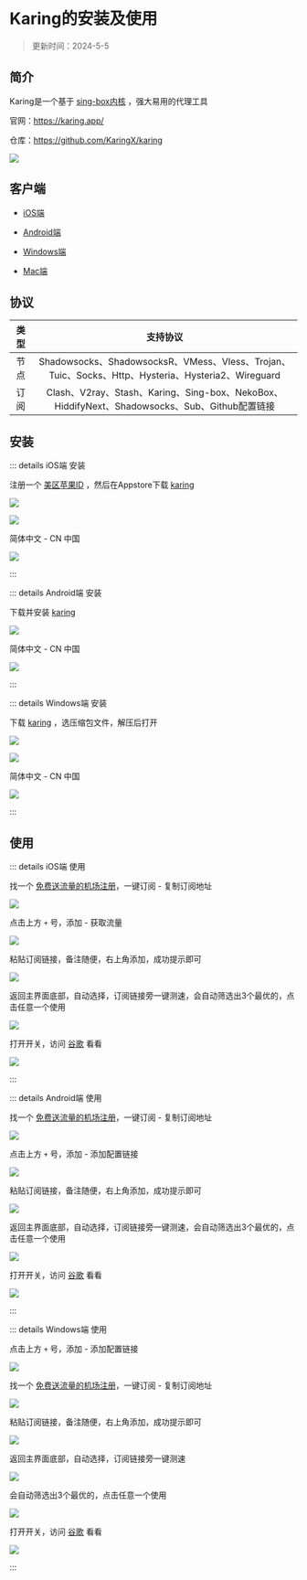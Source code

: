 # Karing的安装及使用

> 更新时间：2024-5-5



## 简介


Karing是一个基于 [sing-box内核](./singbox.md) ，强大易用的代理工具

官网：https://karing.app/

仓库：https://github.com/KaringX/karing

![](/karing/karing.png)



## 客户端

* [iOS端](https://apps.apple.com/us/app/karing/id6472431552)

* [Android端](https://github.com/KaringX/karing/releases)

* [Windows端](https://github.com/KaringX/karing/releases)

* [Mac端](https://apps.apple.com/us/app/karing/id6472431552)



## 协议

| 类型 | 支持协议 |
|:-:|:-:|
| 节点 | Shadowsocks、ShadowsocksR、VMess、Vless、Trojan、Tuic、Socks、Http、Hysteria、Hysteria2、Wireguard |
| 订阅 | Clash、V2ray、Stash、Karing、Sing-box、NekoBox、HiddifyNext、Shadowsocks、Sub、Github配置链接 |




## 安装


::: details iOS端 安装

注册一个 [美区苹果ID](../iPhone/Apple_ID.md) ，然后在Appstore下载 [karing](https://apps.apple.com/us/app/karing/id6472431552)

![](/karing/ios/ios-01.png)

![](/karing/ios/ios-02.png)

简体中文 - CN 中国

![](/karing/ios/ios-03.png)

:::




::: details Android端 安装

下载并安装 [karing](https://github.com/KaringX/karing/releases)

![](/karing/android/android-01.png)

简体中文 - CN 中国

![](/karing/android/android-02.png)

:::



::: details Windows端 安装

下载 [karing](https://github.com/KaringX/karing/releases) ，选压缩包文件，解压后打开

![](/karing/windows/windows-01.png)

![](/karing/windows/windows-02.png)

简体中文 - CN 中国

![](/karing/windows/windows-03.png)

:::









## 使用



::: details iOS端 使用

找一个 [免费送流量的机场注册](./channel.md)，一键订阅 - 复制订阅地址

![](/karing/ios/ios-03.png)


点击上方 `+` 号，添加 - 获取流量

![](/karing/ios/ios-04.png)

粘贴订阅链接，备注随便，右上角添加，成功提示即可

![](/karing/ios/ios-05.png)

返回主界面底部，自动选择，订阅链接旁一键测速，会自动筛选出3个最优的，点击任意一个使用

![](/karing/ios/ios-06.png)

打开开关，访问 [谷歌](https://www.google.com) 看看

![](/karing/ios/ios-07.png)

:::







::: details Android端 使用

找一个 [免费送流量的机场注册](./channel.md)，一键订阅 - 复制订阅地址

![](/karing/android/android-03.png)

点击上方 `+` 号，添加 - 添加配置链接

![](/karing/android/android-04.png)

粘贴订阅链接，备注随便，右上角添加，成功提示即可

![](/karing/android/android-05.png)

返回主界面底部，自动选择，订阅链接旁一键测速，会自动筛选出3个最优的，点击任意一个使用

![](/karing/android/android-06.png)

打开开关，访问 [谷歌](https://www.google.com) 看看

![](/karing/android/android-07.png)

:::





::: details Windows端 使用

点击上方 `+` 号，添加 - 添加配置链接

![](/karing/windows/windows-04.png)

找一个 [免费送流量的机场注册](./channel.md)，一键订阅 - 复制订阅地址

![](/karing/windows/windows-05.png)

粘贴订阅链接，备注随便，右上角添加，成功提示即可

![](/karing/windows/windows-06.png)

返回主界面底部，自动选择，订阅链接旁一键测速

![](/karing/windows/windows-07.png)

会自动筛选出3个最优的，点击任意一个使用

![](/karing/windows/windows-08.png)

打开开关，访问 [谷歌](https://www.google.com) 看看

![](/karing/windows/windows-09.png)

:::
